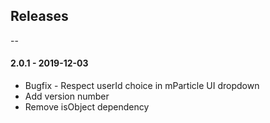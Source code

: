 ## Releases

--

#### 2.0.1 - 2019-12-03

-   Bugfix - Respect userId choice in mParticle UI dropdown
-   Add version number
-   Remove isObject dependency
